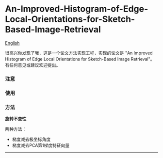 # An-Improved-Histogram-of-Edge-Local-Orientations-for-Sketch-Based-Image-Retrieval

[English](https://github.com/KangCai/An-Improved-Histogram-of-Edge-Local-Orientations-for-Sketch-Based-Image-Retrieval/blob/master/README.md)

很高兴你发现了我，这是一个论文方法实现工程，实现的论文是 "An Improved Histogram of Edge Local Orientations for 
Sketch-Based Image Retrieval"。有任何意见或建议欢迎提出。

### 注意

### 使用

### 方法


**旋转不变性**

两种方法：

* 梯度减去极坐标角度
* 梯度减去PCA第1梯度特征向量

****